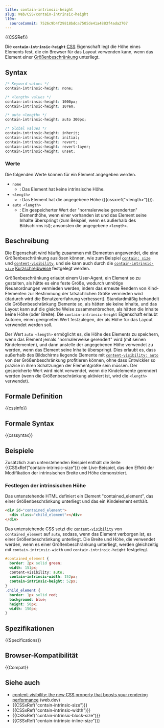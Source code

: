 ```yaml
---
title: contain-intrinsic-height
slug: Web/CSS/contain-intrinsic-height
l10n:
  sourceCommit: 7526c9b4f29818bdca7505de41a4883f4ada2707
---
```


{{CSSRef}}

Die **`contain-intrinsic-height`** [CSS](/de/docs/Web/CSS) Eigenschaft legt die Höhe eines Elements fest, die ein Browser für das Layout verwenden kann, wenn das Element einer [Größenbeschränkung](/de/docs/Web/CSS/CSS_containment/Using_CSS_containment#size_containment) unterliegt.

## Syntax

```css
/* Keyword values */
contain-intrinsic-height: none;

/* <length> values */
contain-intrinsic-height: 1000px;
contain-intrinsic-height: 10rem;

/* auto <length> */
contain-intrinsic-height: auto 300px;

/* Global values */
contain-intrinsic-height: inherit;
contain-intrinsic-height: initial;
contain-intrinsic-height: revert;
contain-intrinsic-height: revert-layer;
contain-intrinsic-height: unset;
```

### Werte

Die folgenden Werte können für ein Element angegeben werden.

- `none`
  - : Das Element hat keine intrinsische Höhe.
- `<length>`
  - : Das Element hat die angegebene Höhe ({{cssxref("&lt;length&gt;")}}).
- `auto <length>`
  - : Ein gespeicherter Wert der "normalerweise gerenderten" Elementhöhe, wenn einer vorhanden ist und das Element seine Inhalte überspringt (zum Beispiel, wenn es außerhalb des Bildschirms ist); ansonsten die angegebene `<length>`.

## Beschreibung

Die Eigenschaft wird häufig zusammen mit Elementen angewendet, die eine Größenbeschränkung auslösen können, wie zum Beispiel [`contain: size`](/de/docs/Web/CSS/contain) und [`content-visibility`](/de/docs/Web/CSS/content-visibility), und sie kann auch durch die [`contain-intrinsic-size`](/de/docs/Web/CSS/contain-intrinsic-size) [Kurzschreibweise](/de/docs/Web/CSS/CSS_cascade/Shorthand_properties) festgelegt werden.

Größenbeschränkung erlaubt einem User-Agent, ein Element so zu gestalten, als hätte es eine feste Größe, wodurch unnötige Neuanordnungen vermieden werden, indem das erneute Rendern von Kind-Elementen zur Bestimmung der tatsächlichen Größe vermieden wird (dadurch wird die Benutzererfahrung verbessert).
Standardmäßig behandelt die Größenbeschränkung Elemente so, als hätten sie keine Inhalte, und das Layout kann auf die gleiche Weise zusammenbrechen, als hätten die Inhalte keine Höhe (oder Breite).
Die `contain-intrinsic-height` Eigenschaft erlaubt Autoren, einen geeigneten Wert festzulegen, der als Höhe für das Layout verwendet werden soll.

Der Wert `auto <length>` ermöglicht es, die Höhe des Elements zu speichern, wenn das Element jemals "normalerweise gerendert" wird (mit seinen Kindelementen), und dann anstelle der angegebenen Höhe verwendet zu werden, wenn das Element seine Inhalte überspringt.
Dies erlaubt es, dass außerhalb des Bildschirms liegende Elemente mit [`content-visibility: auto`](/de/docs/Web/CSS/content-visibility) von der Größenbeschränkung profitieren können, ohne dass Entwickler so präzise in ihren Schätzungen der Elementgröße sein müssen.
Der gespeicherte Wert wird nicht verwendet, wenn die Kindelemente gerendert werden (wenn die Größenbeschränkung aktiviert ist, wird die `<length>` verwendet).

## Formale Definition

{{cssinfo}}

## Formale Syntax

{{csssyntax}}

## Beispiele

Zusätzlich zum untenstehenden Beispiel enthält die Seite {{CSSxRef("contain-intrinsic-size")}} ein Live-Beispiel, das den Effekt der Modifikation der intrinsischen Breite und Höhe demonstriert.

### Festlegen der intrinsischen Höhe

Das untenstehende HTML definiert ein Element "contained_element", das einer Größenbeschränkung unterliegt und das ein Kindelement enthält.

```html
<div id="contained_element">
  <div class="child_element"></div>
</div>
```

Das untenstehende CSS setzt die [`content-visibility`](/de/docs/Web/CSS/content-visibility) von `contained_element` auf `auto`, sodass, wenn das Element verborgen ist, es einer Größenbeschränkung unterliegt.
Die Breite und Höhe, die verwendet werden, wenn es einer Größenbeschränkung unterliegt, werden gleichzeitig mit `contain-intrinsic-width` und `contain-intrinsic-height` festgelegt.

```css
#contained_element {
  border: 2px solid green;
  width: 151px;
  content-visibility: auto;
  contain-intrinsic-width: 152px;
  contain-intrinsic-height: 52px;
}
.child_element {
  border: 1px solid red;
  background: blue;
  height: 50px;
  width: 150px;
}
```

## Spezifikationen

{{Specifications}}

## Browser-Kompatibilität

{{Compat}}

## Siehe auch

- [content-visibility: the new CSS property that boosts your rendering performance](https://web.dev/articles/content-visibility) (web.dev)
- {{CSSxRef("contain-intrinsic-size")}}
- {{CSSxRef("contain-intrinsic-width")}}
- {{CSSxRef("contain-intrinsic-block-size")}}
- {{CSSxRef("contain-intrinsic-inline-size")}}
